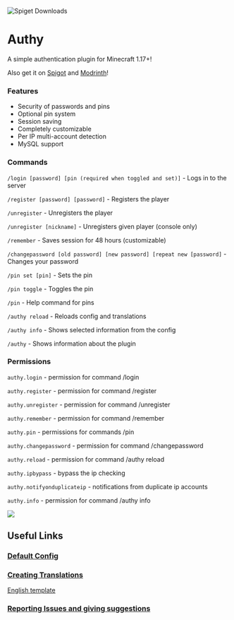 ![Spiget Downloads](https://img.shields.io/spiget/downloads/100004?label=Spigot%20Downloads)

# Authy 
A simple authentication plugin for Minecraft 1.17+!

Also get it on [Spigot](https://www.spigotmc.org/resources/authy.100004/) and [Modrinth](https://modrinth.com/plugin/authy)!

### Features

- Security of passwords and pins
- Optional pin system
- Session saving
- Completely customizable
- Per IP multi-account detection
- MySQL support

### Commands

`/login [password] [pin (required when toggled and set)]` - Logs in to the server

`/register [password] [password]` - Registers the player

`/unregister` - Unregisters the player

`/unregister [nickname]` - Unregisters given player (console only)

`/remember` - Saves session for 48 hours (customizable)

`/changepassword [old password] [new password] [repeat new [password]` - Changes your password

`/pin set [pin]` - Sets the pin

`/pin toggle` - Toggles the pin

`/pin` - Help command for pins

`/authy reload` - Reloads config and translations

`/authy info` - Shows selected information from the config

`/authy` - Shows information about the plugin


### Permissions

`authy.login` - permission for command /login

`authy.register` - permission for command /register

`authy.unregister` - permission for command /unregister

`authy.remember` - permission for command /remember

`authy.pin` - permissions for commands /pin

`authy.changepassword` - permission for command /changepassword

`authy.reload` - permission for command /authy reload

`authy.ipbypass` - bypass the ip checking

`authy.notifyonduplicateip` - notifications from duplicate ip accounts

`authy.info` - permission for command /authy info

<a href="https://bstats.org/plugin/bukkit/Authy/14475"><img src="https://bstats.org/signatures/bukkit/Authy.svg"></a>

## Useful Links

### [Default Config](https://github.com/Iru21/Authy/blob/master/src/main/resources/config.yml)

### [Creating Translations](https://github.com/Iru21/Authy/wiki/Translating-Authy-to-your-language)
[English template](https://github.com/Iru21/Authy/blob/master/src/main/resources/lang/en_us.yml)

### [Reporting Issues and giving suggestions](https://github.com/Iru21/Authy/issues)
